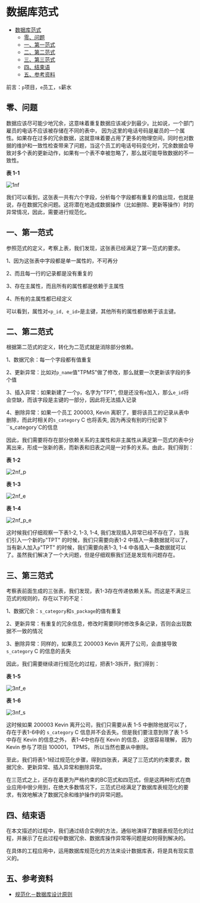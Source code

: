 # 数据库范式

<!-- TOC -->

- [数据库范式](#数据库范式)
    - [零、问题](#零问题)
    - [一、第一范式](#一第一范式)
    - [二、第二范式](#二第二范式)
    - [三、第三范式](#三第三范式)
    - [四、结束语](#四结束语)
    - [五、参考资料](#五参考资料)

<!-- /TOC -->

前言：`p`项目，`e`员工，`s`薪水

## 零、问题

数据应该尽可能少地冗余，这意味着重复数据应该减少到最少。比如说，一个部门雇员的电话不应该被存储在不同的表中， 因为这里的电话号码是雇员的一个属性。如果存在过多的冗余数据，这就意味着要占用了更多的物理空间，同时也对数据的维护和一致性检查带来了问题，当这个员工的电话号码变化时，冗余数据会导致对多个表的更新动作，如果有一个表不幸被忽略了，那么就可能导致数据的不一致性。

**表 1-1**

![1nf](img/nf/1nf.jpg)

我们可以看到，这张表一共有六个字段，分析每个字段都有重复的值出现，也就是说，存在数据冗余问题。这将潜在地造成数据操作（比如删除、更新等操作）时的异常情况，因此，需要进行规范化。

## 一、第一范式

参照范式的定义，考察上表，我们发现，这张表已经满足了第一范式的要求。

1、因为这张表中字段都是单一属性的，不可再分

2、而且每一行的记录都是没有重复的

3、存在主属性，而且所有的属性都是依赖于主属性

4、所有的主属性都已经定义

可以看到，属性对`<p_id, e_id>`是主键，其他所有的属性都依赖于该主键。

## 二、第二范式

根据第二范式的定义，转化为二范式就是消除部分依赖。

1、数据冗余：每一个字段都有值重复

2、更新异常：比如对`p_name`值"TPMS"做了修改，那么就要一次更新该字段的多个值

3、插入异常：如果新建了一个`p`，名字为"TPT", 但是还没有`e`加入，那么`e_id`将会空缺，而该字段是主键的一部分，因此将无法插入记录

4、删除异常：如果一个员工 200003, Kevin 离职了，要将该员工的记录从表中删除，而此时相关的`s_category` C 也将丢失, 因为再没有别的行纪录下 ``s_category`C的信息

因此，我们需要将存在部分依赖关系的主属性和非主属性从满足第一范式的表中分离出来，形成一张新的表，而新表和旧表之间是一对多的关系。由此，我们得到：

**表 1-2**

![2nf_p](img/nf/2nf_p.jpg)

**表 1-3**

![2nf_e](img/nf/2nf_e.jpg)

**表 1-4**

![2nf_p_e](img/nf/2nf_p_e.jpg)

这时候我们仔细观察一下表1-2, 1-3, 1-4, 我们发现插入异常已经不存在了，当我们引入一个新的`p`"TPT" 的时候，我们只需要向表1-2 中插入一条数据就可以了， 当有新人加入`p`"TPT"  的时候，我们需要向表1-3, 1-4 中各插入一条数据就可以了。虽然我们解决了一个大问题，但是仔细观察我们还是发现有问题存在。

## 三、第三范式

考察表前面生成的三张表，我们发现，表1-3存在传递依赖关系。而这是不满足三范式的规则的，存在以下的不足：

1、数据冗余：`s_category`和`s_package`的值有重复

2、更新异常：有重复的冗余信息，修改时需要同时修改多条记录，否则会出现数据不一致的情况

3、删除异常：同样的，如果员工 200003 Kevin 离开了公司，会直接导致 `s_category` C 的信息的丢失

因此，我们需要继续进行规范化的过程，把表1-3拆开，我们得到：

**表 1-5**

![3nf_e](img/nf/3nf_e.jpg)

**表 1-6**

![3nf_s](img/nf/3nf_s.jpg)

这时候如果 200003 Kevin 离开公司，我们只需要从表 1-5 中删除他就可以了， 存在于表1-6中的 `s_category` C 信息并不会丢失。但是我们要注意到除了表 1-5 中存在 Kevin 的信息之外， 表1-4中也存在 Kevin 的信息， 这很容易理解， 因为 Kevin 参与了项目 100001， TPMS， 所以当然也要从中删除。

至此，我们将表1-1经过规范化步骤，得到四张表，满足了三范式的约束要求，数据冗余、更新异常、插入异常和删除异常。

在三范式之上，还存在着更为严格约束的BC范式和四范式，但是这两种形式在商业应用中很少用到，在绝大多数情况下，三范式已经满足了数据库表规范化的要求，有效地解决了数据冗余和维护操作的异常问题。

## 四、结束语

在本文描述的过程中，我们通过结合实例的方法，通俗地演绎了数据表规范化的过程，并展示了在此过程中数据冗余、数据库操作异常等问题是如何得到解决的。

在具体的工程应用中，运用数据库规范化的方法来设计数据库表，将是具有现实意义的。

## 五、参考资料

- [规范化－数据库设计原则](https://www.ibm.com/developerworks/cn/data/library/techarticles/dm-0605jiangt/index.html)